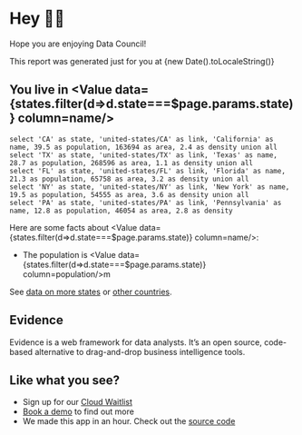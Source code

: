 <script>
    import Name from '$lib/Name.svelte'
</script>

# Hey <Name/> 👋🏼

Hope you are enjoying Data Council!

This report was generated just for you at {new Date().toLocaleString()}

## You live in <Value data={states.filter(d=>d.state===$page.params.state)} column=name/>

```states
select 'CA' as state, 'united-states/CA' as link, 'California' as name, 39.5 as population, 163694 as area, 2.4 as density union all
select 'TX' as state, 'united-states/TX' as link, 'Texas' as name, 28.7 as population, 268596 as area, 1.1 as density union all
select 'FL' as state, 'united-states/FL' as link, 'Florida' as name, 21.3 as population, 65758 as area, 3.2 as density union all
select 'NY' as state, 'united-states/NY' as link, 'New York' as name, 19.5 as population, 54555 as area, 3.6 as density union all
select 'PA' as state, 'united-states/PA' as link, 'Pennsylvania' as name, 12.8 as population, 46054 as area, 2.8 as density
```

Here are some facts about <Value data={states.filter(d=>d.state===$page.params.state)} column=name/>:

- The population is <Value data={states.filter(d=>d.state===$page.params.state)} column=population/>m

See [data on more states](../united-states) or [other countries](../countries).

## Evidence

Evidence is a web framework for data analysts. It’s an open source, code-based alternative to drag-and-drop business intelligence tools.

## Like what you see?

- Sign up for our [Cloud Waitlist](https://du3tapwtcbi.typeform.com/to/kwp7ZD3q)
- [Book a demo](https://calendly.com/d/dxf-2t4-fq8/chat-with-adam-archie?month=2023-03) to find out more
- We made this app in an hour. Check out the [source code](https://github.com/archiewood/datacouncil-demo)

